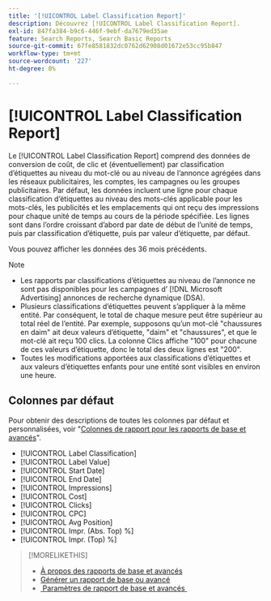 ```yaml
---
title: '[!UICONTROL Label Classification Report]'
description: Découvrez [!UICONTROL Label Classification Report].
exl-id: 847fa384-b9c6-446f-9ebf-da7679ed35ae
feature: Search Reports, Search Basic Reports
source-git-commit: 67fe8581832dc0762d62908d01672e53cc95b847
workflow-type: tm+mt
source-wordcount: '227'
ht-degree: 0%

---
```


# [!UICONTROL Label Classification Report]

Le [!UICONTROL Label Classification Report] comprend des données de conversion de coût, de clic et (éventuellement) par classification d’étiquettes au niveau du mot-clé ou au niveau de l’annonce agrégées dans les réseaux publicitaires, les comptes, les campagnes ou les groupes publicitaires. Par défaut, les données incluent une ligne pour chaque classification d’étiquettes au niveau des mots-clés applicable pour les mots-clés, les publicités et les emplacements qui ont reçu des impressions pour chaque unité de temps au cours de la période spécifiée. Les lignes sont dans l’ordre croissant d’abord par date de début de l’unité de temps, puis par classification d’étiquette, puis par valeur d’étiquette, par défaut.

Vous pouvez afficher les données des 36 mois précédents.

>[!NOTE]
>
>* Les rapports par classifications d’étiquettes au niveau de l’annonce ne sont pas disponibles pour les campagnes d’ [!DNL Microsoft Advertising] annonces de recherche dynamique (DSA).
>* Plusieurs classifications d’étiquettes peuvent s’appliquer à la même entité. Par conséquent, le total de chaque mesure peut être supérieur au total réel de l’entité. Par exemple, supposons qu’un mot-clé &quot;chaussures en daim&quot; ait deux valeurs d’étiquette, &quot;daim&quot; et &quot;chaussures&quot;, et que le mot-clé ait reçu 100 clics. La colonne Clics affiche &quot;100&quot; pour chacune de ces valeurs d’étiquette, donc le total des deux lignes est &quot;200&quot;.
>* Toutes les modifications apportées aux classifications d’étiquettes et aux valeurs d’étiquettes enfants pour une entité sont visibles en environ une heure.

## Colonnes par défaut

Pour obtenir des descriptions de toutes les colonnes par défaut et personnalisées, voir &quot;[Colonnes de rapport pour les rapports de base et avancés](basic-advanced-report-columns.md)&quot;.

* [!UICONTROL Label Classification]
* [!UICONTROL Label Value]
* [!UICONTROL Start Date]
* [!UICONTROL End Date]
* [!UICONTROL Impressions]
* [!UICONTROL Cost]
* [!UICONTROL Clicks]
* [!UICONTROL CPC]
* [!UICONTROL Avg Position]
* [!UICONTROL Impr. (Abs. Top) %]
* [!UICONTROL Impr. (Top) %]

>[!MORELIKETHIS]
>
>* [À propos des rapports de base et avancés](basic-advanced-report-about.md)
>* [Générer un rapport de base ou avancé](basic-advanced-report-generate.md)
>* [&#x200B; Paramètres de rapport de base et avancés &#x200B;](basic-advanced-report-settings.md)
